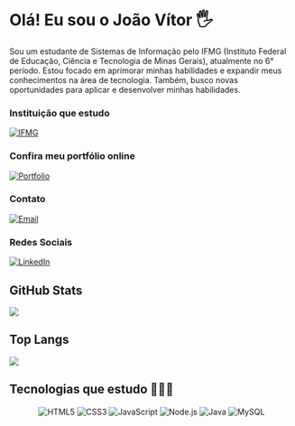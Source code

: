 # Olá! Eu sou o João Vítor 🖐️

Sou um estudante de Sistemas de Informação pelo IFMG (Instituto Federal de Educação, Ciência e Tecnologia de Minas Gerais), atualmente no 6° período. Estou focado em aprimorar minhas habilidades e expandir meus conhecimentos na área de tecnologia. Também, busco novas oportunidades para aplicar e desenvolver minhas habilidades.

### Instituição que estudo
[![IFMG](https://img.shields.io/badge/IFMG--green)](https://www.ifmg.edu.br/sabara/nossos-cursos/nivel-superior/sistemas-da-informacao)

### Confira meu portfólio online
[![Portfolio](https://img.shields.io/badge/Portf%C3%B3lio--blue)](https://joaovitormelosantos.github.io/portfolio)

### Contato
[![Email](https://img.shields.io/badge/-Gmail-red?logo=gmail&logoColor=white)](mailto:joaovitor502013@gmail.com)

### Redes Sociais
[![LinkedIn](https://img.shields.io/badge/-LinkedIn-blue?logo=linkedin)](https://www.linkedin.com/in/jo%C3%A3o-v%C3%ADtor-de-melo-santos-47739327b/)

## GitHub Stats
<img src="https://github-readme-stats.vercel.app/api?username=joaovitormelosantos&show_icons=true&theme=dark&icon_color=64FFDA&hide_border=true"/>

## Top Langs
<img src="https://github-readme-stats.vercel.app/api/top-langs/?username=joaovitormelosantos&layout=compact&langs_count=10&theme=dark&icon_color=64FFDA&bg_color=0D1B2A"/>


## Tecnologias que estudo 🧑🏻‍💻
<div style="display: inline_block; text-align: center">
  <img align="center" alt="HTML5" src="https://img.shields.io/badge/HTML5-E34F26?style=for-the-badge&logo=html5&logoColor=white" />
  <img align="center" alt="CSS3" src="https://img.shields.io/badge/CSS3-1572B6?style=for-the-badge&logo=css3&logoColor=white" />
  <img align="center" alt="JavaScript" src="https://img.shields.io/badge/JavaScript-F7DF1E?style=for-the-badge&logo=javascript&logoColor=black" />
  <img align="center" alt="Node.js" src="https://img.shields.io/badge/Node.js-43853D?style=for-the-badge&logo=node.js&logoColor=white" />
  <img align="center" alt="Java" src="https://img.shields.io/badge/Java-ED8B00?style=for-the-badge&logo=openjdk&logoColor=white" />
  <img align="center" alt="MySQL" src="https://img.shields.io/badge/MySQL-005C84?style=for-the-badge&logo=mysql&logoColor=white" />
</div>

